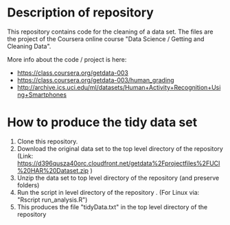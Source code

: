 Description of repository
================
This repository contains code for the cleaning of a data set.
The files are the project of the Coursera online course "Data Science / Getting and Cleaning Data".

More info about the code / project is here:

* https://class.coursera.org/getdata-003
* https://class.coursera.org/getdata-003/human_grading
* http://archive.ics.uci.edu/ml/datasets/Human+Activity+Recognition+Using+Smartphones

How to produce the tidy data set
===================

1. Clone this repository.
2. Download the original data set to the top level directory of the repository (Link: https://d396qusza40orc.cloudfront.net/getdata%2Fprojectfiles%2FUCI%20HAR%20Dataset.zip )
3. Unzip the data set to top level directory of the repository (and preserve folders)
4. Run the script in level directory of the repository . (For Linux via: "Rscript run_analysis.R")
5. This produces the file "tidyData.txt" in the top level directory of the repository 
